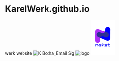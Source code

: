 # KarelWerk.github.io
werk website
![K Botha_Email Sig](https://user-images.githubusercontent.com/127853185/225006801-d8f90c80-2e31-47ed-863b-1fd1234ac6c7.png)
![logo](https://user-images.githubusercontent.com/127853185/225555910-d3b2a028-06f4-471d-98fb-9d4b24f7b95b.png)
![Nekst](https://github.com/KarelWerk/KarelWerk.github.io/blob/main/logo.png?raw=true)
